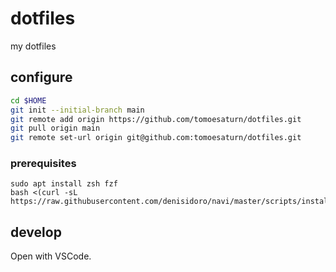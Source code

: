 # dotfiles

my dotfiles

## configure

```sh
cd $HOME
git init --initial-branch main
git remote add origin https://github.com/tomoesaturn/dotfiles.git
git pull origin main
git remote set-url origin git@github.com:tomoesaturn/dotfiles.git
```

### prerequisites

```
sudo apt install zsh fzf
bash <(curl -sL https://raw.githubusercontent.com/denisidoro/navi/master/scripts/install)
```

## develop

Open with VSCode.
